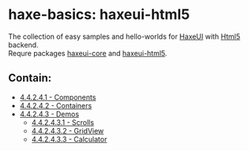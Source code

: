 haxe-basics: haxeui-html5
=========================

The collection of easy samples and hello-worlds for [HaxeUI](https://github.com/haxeui/haxeui-core) with [Html5](https://www.w3.org/TR/html5/) backend.<br/>
Requre packages [haxeui-core](https://github.com/haxeui/haxeui-core) and [haxeui-html5](https://github.com/haxeui/haxeui-html5).

## Contain:

* [4.4.2.4.1 - Components](./4.4.2.4.1_Components)
* [4.4.2.4.2 - Containers](./4.4.2.4.2_Containers)
* [4.4.2.4.3 - Demos](./4.4.2.4.3_Demos)
  * [4.4.2.4.3.1 - Scrolls](./4.4.2.4.3_Demos/4.4.2.4.3.1_Scrolls)
  * [4.4.2.4.3.2 - GridView](./4.4.2.4.3_Demos/4.4.2.4.3.2_GridView)
  * [4.4.2.4.3.3 - Calculator](./4.4.2.4.3_Demos/4.4.2.4.3.3_Calculator)
